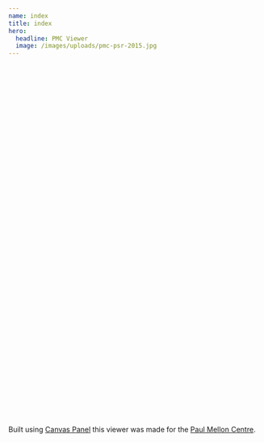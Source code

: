 ```yaml
---
name: index
title: index
hero:
  headline: PMC Viewer
  image: /images/uploads/pmc-psr-2015.jpg
---
```

  <div data-element="pmc-viewer"
       data-manifest="https://mattmcgrattan.github.io/pmc-fixture.json"
       style="width: 500px;height: 700px"></div>

Built using [Canvas Panel](https://github.com/digirati-co-uk/canvas-panel) this viewer was made for the [Paul Mellon Centre](http://www.paul-mellon-centre.ac.uk).
